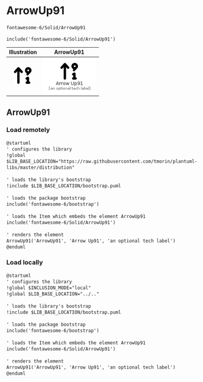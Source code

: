 # ArrowUp91


```text
fontawesome-6/Solid/ArrowUp91
```

```text
include('fontawesome-6/Solid/ArrowUp91')
```



| Illustration | ArrowUp91 |
| :---: | :---: |
| ![illustration for Illustration](../../fontawesome-6/Solid/ArrowUp91.png) | ![illustration for ArrowUp91](../../fontawesome-6/Solid/ArrowUp91.Local.png) |




## ArrowUp91

### Load remotely
```plantuml
@startuml
' configures the library
!global $LIB_BASE_LOCATION="https://raw.githubusercontent.com/tmorin/plantuml-libs/master/distribution"

' loads the library's bootstrap
!include $LIB_BASE_LOCATION/bootstrap.puml

' loads the package bootstrap
include('fontawesome-6/bootstrap')

' loads the Item which embeds the element ArrowUp91
include('fontawesome-6/Solid/ArrowUp91')

' renders the element
ArrowUp91('ArrowUp91', 'Arrow Up91', 'an optional tech label')
@enduml
```

### Load locally
```plantuml
@startuml
' configures the library
!global $INCLUSION_MODE="local"
!global $LIB_BASE_LOCATION="../.."

' loads the library's bootstrap
!include $LIB_BASE_LOCATION/bootstrap.puml

' loads the package bootstrap
include('fontawesome-6/bootstrap')

' loads the Item which embeds the element ArrowUp91
include('fontawesome-6/Solid/ArrowUp91')

' renders the element
ArrowUp91('ArrowUp91', 'Arrow Up91', 'an optional tech label')
@enduml
```

